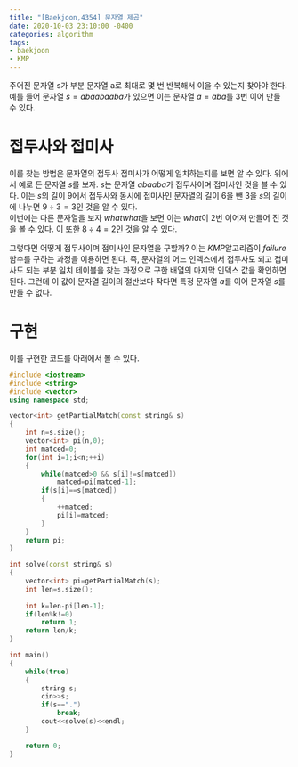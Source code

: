 ```yaml
---
title: "[Baekjoon,4354] 문자열 제곱"
date: 2020-10-03 23:10:00 -0400
categories: algorithm 
tags:
- baekjoon 
- KMP
---
```


주어진 문자열 s가 부분 문자열 a로 최대로 몇 번 반복해서 이을 수 있는지 찾아야 한다. 
예를 들어 문자열 $s=abaabaaba$가 있으면 이는 문자열 $a=aba$를 $3$번 이어 만들 수 있다. 

# 접두사와 접미사
이를 찾는 방법은 문자열의 접두사 접미사가 어떻게 일치하는지를 보면 알 수 있다. 
위에서 예로 든 문자열 $s$를 보자. $s$는 문자열 $abaaba$가 접두사이며 접미사인 것을 볼 수 있다. 
이는 $s$의 길이 $9$에서 접두사와 동시에 접미사인 문자열의 길이 $6$을 뺀 $3$을 $s$의 길이에 나누면 $9\div 3=3$인 것을 알 수 있다.  
이번에는 다른 문자열을 보자 $whatwhat$을 보면 이는 $what$이 $2$번 이어져 만들어 진 것을 볼 수 있다. 
이 또한 $8\div 4=2$인 것을 알 수 있다. 

그렇다면 어떻게 접두사이며 접미사인 문자열을 구할까? 이는 $KMP$알고리즘이 $failure$ 함수를 구하는 과정을 이용하면 된다. 
즉, 문자열의 어느 인덱스에서 접두사도 되고 접미사도 되는 부분 일치 테이블을 찾는 과정으로 구한 배열의 마지막 인덱스 값을 확인하면 된다. 
그런데 이 값이 문자열 길이의 절반보다 작다면 특정 문자열 $a$를 이어 문자열 $s$를 만들 수 없다. 

# 구현 
이를 구현한 코드를 아래에서 볼 수 있다. 
```cpp
#include <iostream>
#include <string>
#include <vector>
using namespace std;

vector<int> getPartialMatch(const string& s)
{
    int n=s.size();
    vector<int> pi(n,0);
    int matced=0;
    for(int i=1;i<n;++i)
    {
        while(matced>0 && s[i]!=s[matced])
            matced=pi[matced-1];
        if(s[i]==s[matced])
        {
            ++matced;
            pi[i]=matced;
        }
    }
    return pi;
}

int solve(const string& s)
{
    vector<int> pi=getPartialMatch(s);
    int len=s.size();
    
    int k=len-pi[len-1];
    if(len%k!=0)
        return 1;
    return len/k;
}

int main()
{
    while(true)
    {
        string s;
        cin>>s;
        if(s==".")
            break;
        cout<<solve(s)<<endl;
    }

    return 0;
}
```
